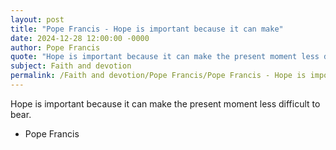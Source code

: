 ```yaml
---
layout: post
title: "Pope Francis - Hope is important because it can make"
date: 2024-12-28 12:00:00 -0000
author: Pope Francis
quote: "Hope is important because it can make the present moment less difficult to bear."
subject: Faith and devotion
permalink: /Faith and devotion/Pope Francis/Pope Francis - Hope is important because it can make
---
```


Hope is important because it can make the present moment less difficult to bear.

- Pope Francis
